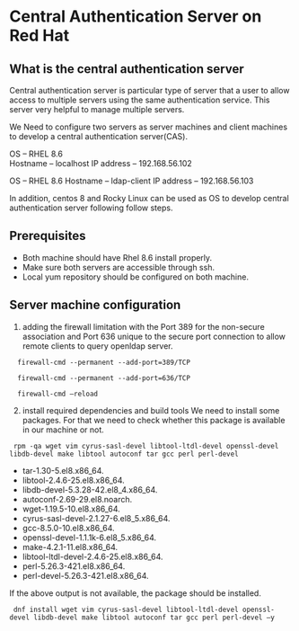 # Central Authentication Server on Red Hat
## What is the central authentication server
Central authentication server is particular type of server that a user to allow access to multiple servers using the same authentication service. This server very helpful to manage multiple servers.

We Need to configure two servers as server machines and client machines to develop a central authentication server(CAS).

OS – RHEL 8.6                                                                 
Hostname – localhost
IP address – 192.168.56.102  

OS – RHEL 8.6
Hostname – ldap-client
IP address – 192.168.56.103

In addition, centos 8 and Rocky Linux can be used as OS to develop central authentication server following follow steps.

## Prerequisites 
* Both machine should have Rhel 8.6 install properly.
* Make sure both servers are accessible through ssh.
* Local yum repository should be configured on both machine.
 
 ## Server machine configuration
 1. adding the firewall limitation with the Port 389 for the non-secure association and Port 636 unique to the secure port connection to allow remote clients to query openldap server.
 
```
  firewall-cmd --permanent --add-port=389/TCP
```
```
  firewall-cmd --permanent --add-port=636/TCP
```
```
  firewall-cmd –reload
```
 

 2. install required dependencies and build tools
 We need to install some packages. For that we need to check whether this package is available in our machine or not.
 
 ```
  rpm -qa wget vim cyrus-sasl-devel libtool-ltdl-devel openssl-devel libdb-devel make libtool autoconf tar gcc perl perl-devel
```
* tar-1.30-5.el8.x86_64.
* libtool-2.4.6-25.el8.x86_64.
* libdb-devel-5.3.28-42.el8_4.x86_64.
* autoconf-2.69-29.el8.noarch.
* wget-1.19.5-10.el8.x86_64.
* cyrus-sasl-devel-2.1.27-6.el8_5.x86_64.
* gcc-8.5.0-10.el8.x86_64.
* openssl-devel-1.1.1k-6.el8_5.x86_64.
* make-4.2.1-11.el8.x86_64.
* libtool-ltdl-devel-2.4.6-25.el8.x86_64.
* perl-5.26.3-421.el8.x86_64.
* perl-devel-5.26.3-421.el8.x86_64.
 
 If the above output is not available, the package should be installed.
 ```
  dnf install wget vim cyrus-sasl-devel libtool-ltdl-devel openssl-devel libdb-devel make libtool autoconf tar gcc perl perl-devel –y
```
 
